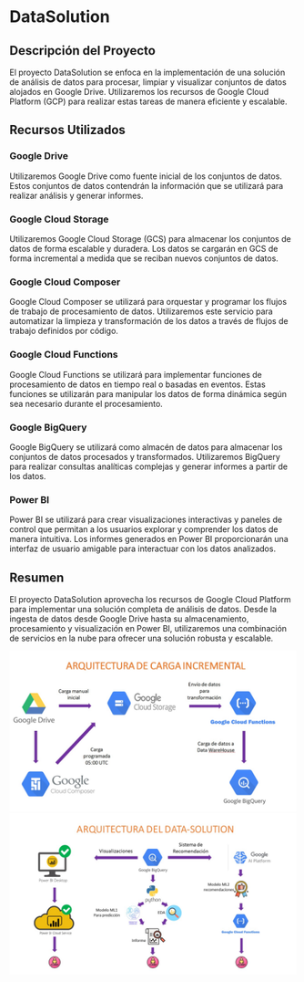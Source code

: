 # DataSolution

## Descripción del Proyecto

El proyecto DataSolution se enfoca en la implementación de una solución de análisis de datos para procesar, limpiar y visualizar conjuntos de datos alojados en Google Drive. Utilizaremos los recursos de Google Cloud Platform (GCP) para realizar estas tareas de manera eficiente y escalable.

## Recursos Utilizados

### Google Drive

Utilizaremos Google Drive como fuente inicial de los conjuntos de datos. Estos conjuntos de datos contendrán la información que se utilizará para realizar análisis y generar informes.

### Google Cloud Storage

Utilizaremos Google Cloud Storage (GCS) para almacenar los conjuntos de datos de forma escalable y duradera. Los datos se cargarán en GCS de forma incremental a medida que se reciban nuevos conjuntos de datos.

### Google Cloud Composer

Google Cloud Composer se utilizará para orquestar y programar los flujos de trabajo de procesamiento de datos. Utilizaremos este servicio para automatizar la limpieza y transformación de los datos a través de flujos de trabajo definidos por código.

### Google Cloud Functions

Google Cloud Functions se utilizará para implementar funciones de procesamiento de datos en tiempo real o basadas en eventos. Estas funciones se utilizarán para manipular los datos de forma dinámica según sea necesario durante el procesamiento.

### Google BigQuery

Google BigQuery se utilizará como almacén de datos para almacenar los conjuntos de datos procesados y transformados. Utilizaremos BigQuery para realizar consultas analíticas complejas y generar informes a partir de los datos.

### Power BI

Power BI se utilizará para crear visualizaciones interactivas y paneles de control que permitan a los usuarios explorar y comprender los datos de manera intuitiva. Los informes generados en Power BI proporcionarán una interfaz de usuario amigable para interactuar con los datos analizados.

## Resumen

El proyecto DataSolution aprovecha los recursos de Google Cloud Platform para implementar una solución completa de análisis de datos. Desde la ingesta de datos desde Google Drive hasta su almacenamiento, procesamiento y visualización en Power BI, utilizaremos una combinación de servicios en la nube para ofrecer una solución robusta y escalable.

 ![primerDiapositiva](Imagenes/solution01.jpg)
 ![Texto alternativo](Imagenes\solution02.jpg)
